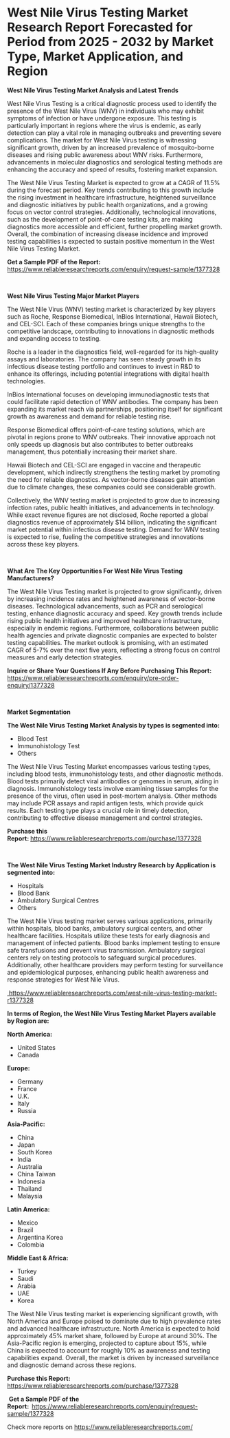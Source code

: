 <p><h1>West Nile Virus Testing Market Research Report Forecasted for Period from 2025 -  2032 by Market Type, Market Application, and Region</h1></p><p><strong>West Nile Virus Testing Market Analysis and Latest Trends</strong></p>
<p><p>West Nile Virus Testing is a critical diagnostic process used to identify the presence of the West Nile Virus (WNV) in individuals who may exhibit symptoms of infection or have undergone exposure. This testing is particularly important in regions where the virus is endemic, as early detection can play a vital role in managing outbreaks and preventing severe complications. The market for West Nile Virus testing is witnessing significant growth, driven by an increased prevalence of mosquito-borne diseases and rising public awareness about WNV risks. Furthermore, advancements in molecular diagnostics and serological testing methods are enhancing the accuracy and speed of results, fostering market expansion.</p><p>The West Nile Virus Testing Market is expected to grow at a CAGR of 11.5% during the forecast period. Key trends contributing to this growth include the rising investment in healthcare infrastructure, heightened surveillance and diagnostic initiatives by public health organizations, and a growing focus on vector control strategies. Additionally, technological innovations, such as the development of point-of-care testing kits, are making diagnostics more accessible and efficient, further propelling market growth. Overall, the combination of increasing disease incidence and improved testing capabilities is expected to sustain positive momentum in the West Nile Virus Testing Market.</p></p>
<p><strong>Get a Sample PDF of the Report:&nbsp;</strong> <a href="https://www.reliableresearchreports.com/enquiry/request-sample/1377328?utm_campaign=1581&utm_medium=2&utm_source=Github&utm_content=ia&utm_term=13012025&utm_id=west-nile-virus-testing">https://www.reliableresearchreports.com/enquiry/request-sample/1377328</a></p>
<p>&nbsp;</p>
<p><strong>West Nile Virus Testing Major Market Players</strong></p>
<p><p>The West Nile Virus (WNV) testing market is characterized by key players such as Roche, Response Biomedical, InBios International, Hawaii Biotech, and CEL-SCI. Each of these companies brings unique strengths to the competitive landscape, contributing to innovations in diagnostic methods and expanding access to testing.</p><p>Roche is a leader in the diagnostics field, well-regarded for its high-quality assays and laboratories. The company has seen steady growth in its infectious disease testing portfolio and continues to invest in R&D to enhance its offerings, including potential integrations with digital health technologies. </p><p>InBios International focuses on developing immunodiagnostic tests that could facilitate rapid detection of WNV antibodies. The company has been expanding its market reach via partnerships, positioning itself for significant growth as awareness and demand for reliable testing rise.</p><p>Response Biomedical offers point-of-care testing solutions, which are pivotal in regions prone to WNV outbreaks. Their innovative approach not only speeds up diagnosis but also contributes to better outbreaks management, thus potentially increasing their market share.</p><p>Hawaii Biotech and CEL-SCI are engaged in vaccine and therapeutic development, which indirectly strengthens the testing market by promoting the need for reliable diagnostics. As vector-borne diseases gain attention due to climate changes, these companies could see considerable growth.</p><p>Collectively, the WNV testing market is projected to grow due to increasing infection rates, public health initiatives, and advancements in technology. While exact revenue figures are not disclosed, Roche reported a global diagnostics revenue of approximately $14 billion, indicating the significant market potential within infectious disease testing. Demand for WNV testing is expected to rise, fueling the competitive strategies and innovations across these key players.</p></p>
<p>&nbsp;</p>
<p><strong>What Are The Key Opportunities For West Nile Virus Testing Manufacturers?</strong></p>
<p><p>The West Nile Virus Testing market is projected to grow significantly, driven by increasing incidence rates and heightened awareness of vector-borne diseases. Technological advancements, such as PCR and serological testing, enhance diagnostic accuracy and speed. Key growth trends include rising public health initiatives and improved healthcare infrastructure, especially in endemic regions. Furthermore, collaborations between public health agencies and private diagnostic companies are expected to bolster testing capabilities. The market outlook is promising, with an estimated CAGR of 5-7% over the next five years, reflecting a strong focus on control measures and early detection strategies.</p></p>
<p><strong>Inquire or Share Your Questions If Any Before Purchasing This Report:</strong> <a href="https://www.reliableresearchreports.com/enquiry/pre-order-enquiry/1377328?utm_campaign=1581&utm_medium=2&utm_source=Github&utm_content=ia&utm_term=13012025&utm_id=west-nile-virus-testing">https://www.reliableresearchreports.com/enquiry/pre-order-enquiry/1377328</a></p>
<p>&nbsp;</p>
<p><strong>Market Segmentation</strong></p>
<p><strong>The West Nile Virus Testing Market Analysis by types is segmented into:</strong></p>
<p><ul><li>Blood Test</li><li>Immunohistology Test</li><li>Others</li></ul></p>
<p><p>The West Nile Virus Testing Market encompasses various testing types, including blood tests, immunohistology tests, and other diagnostic methods. Blood tests primarily detect viral antibodies or genomes in serum, aiding in diagnosis. Immunohistology tests involve examining tissue samples for the presence of the virus, often used in post-mortem analysis. Other methods may include PCR assays and rapid antigen tests, which provide quick results. Each testing type plays a crucial role in timely detection, contributing to effective disease management and control strategies.</p></p>
<p><strong>Purchase this Report:&nbsp;</strong><a href="https://www.reliableresearchreports.com/purchase/1377328?utm_campaign=1581&utm_medium=2&utm_source=Github&utm_content=ia&utm_term=13012025&utm_id=west-nile-virus-testing">https://www.reliableresearchreports.com/purchase/1377328</a></p>
<p>&nbsp;</p>
<p><strong>The West Nile Virus Testing Market Industry Research by Application is segmented into:</strong></p>
<p><ul><li>Hospitals</li><li>Blood Bank</li><li>Ambulatory Surgical Centres</li><li>Others</li></ul></p>
<p><p>The West Nile Virus testing market serves various applications, primarily within hospitals, blood banks, ambulatory surgical centers, and other healthcare facilities. Hospitals utilize these tests for early diagnosis and management of infected patients. Blood banks implement testing to ensure safe transfusions and prevent virus transmission. Ambulatory surgical centers rely on testing protocols to safeguard surgical procedures. Additionally, other healthcare providers may perform testing for surveillance and epidemiological purposes, enhancing public health awareness and response strategies for West Nile Virus.</p></p>
<p><a href="https://www.reliableresearchreports.com/west-nile-virus-testing-market-r1377328?utm_campaign=1581&utm_medium=2&utm_source=Github&utm_content=ia&utm_term=13012025&utm_id=west-nile-virus-testing">&nbsp;https://www.reliableresearchreports.com/west-nile-virus-testing-market-r1377328</a></p>
<p><strong>In terms of Region, the West Nile Virus Testing Market Players available by Region are:</strong></p>
<p>
    <p> <strong> North America: </strong>
        <ul>
            <li>United States</li>
            <li>Canada</li>
        </ul>
        </p> 
    <p> <strong> Europe: </strong>
        <ul>
            <li>Germany</li>
            <li>France</li>
            <li>U.K.</li>
            <li>Italy</li>
            <li>Russia</li>
        </ul>
        </p> 
    <p> <strong> Asia-Pacific: </strong>
        <ul>
            <li>China</li>
            <li>Japan</li>
            <li>South Korea</li>
            <li>India</li>
            <li>Australia</li>
            <li>China Taiwan</li>
            <li>Indonesia</li>
            <li>Thailand</li>
            <li>Malaysia</li>
        </ul>
        </p> 
    <p> <strong> Latin America: </strong>
        <ul>
            <li>Mexico</li>
            <li>Brazil</li>
            <li>Argentina Korea</li>
            <li>Colombia</li>
        </ul>
        </p> 
    <p> <strong> Middle East & Africa: </strong>
        <ul>
            <li>Turkey</li>
            <li>Saudi</li>
            <li>Arabia</li>
            <li>UAE</li>
            <li>Korea</li>
        </ul>
    </p>
    </p>
<p><p>The West Nile Virus testing market is experiencing significant growth, with North America and Europe poised to dominate due to high prevalence rates and advanced healthcare infrastructure. North America is expected to hold approximately 45% market share, followed by Europe at around 30%. The Asia-Pacific region is emerging, projected to capture about 15%, while China is expected to account for roughly 10% as awareness and testing capabilities expand. Overall, the market is driven by increased surveillance and diagnostic demand across these regions.</p></p>
<p><strong>Purchase this Report: </strong><a href="https://www.reliableresearchreports.com/purchase/1377328?utm_campaign=1581&utm_medium=2&utm_source=Github&utm_content=ia&utm_term=13012025&utm_id=west-nile-virus-testing">https://www.reliableresearchreports.com/purchase/1377328</a></p>
<p>&nbsp;<strong>Get a Sample PDF of the Report:&nbsp;&nbsp;</strong><a href="https://www.reliableresearchreports.com/enquiry/request-sample/1377328?utm_campaign=1581&utm_medium=2&utm_source=Github&utm_content=ia&utm_term=13012025&utm_id=west-nile-virus-testing">https://www.reliableresearchreports.com/enquiry/request-sample/1377328</a></p>
<p><strong></strong></p>
<p>Check more reports on <a href="https://www.reliableresearchreports.com/?utm_campaign=1581&utm_medium=2&utm_source=Github&utm_content=ia&utm_term=13012025&utm_id=west-nile-virus-testing">https://www.reliableresearchreports.com/</a></p>